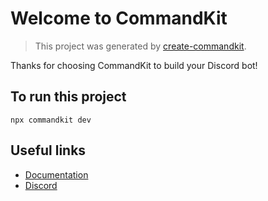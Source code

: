 # Welcome to CommandKit

> This project was generated by [create-commandkit](https://npmjs.com/package/create-commandkit).

Thanks for choosing CommandKit to build your Discord bot!

## To run this project

```
npx commandkit dev
```

## Useful links

-   [Documentation](https://commandkit.dev)
-   [Discord](https://ctrl.lol/discord)
